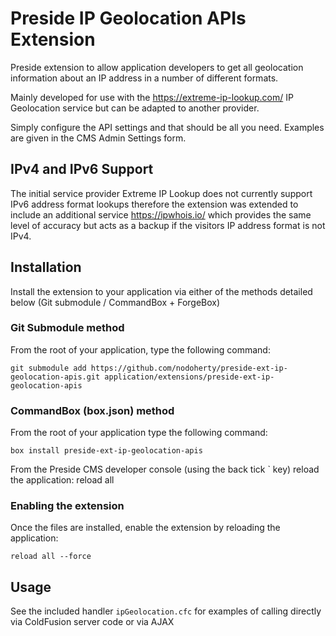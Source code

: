 # Preside IP Geolocation APIs Extension
Preside extension to allow application developers to get all geolocation information about an IP address in a number of different formats.

Mainly developed for use with the https://extreme-ip-lookup.com/ IP Geolocation service but can be adapted to another provider.

Simply configure the API settings and that should be all you need.  Examples are given in the CMS Admin Settings form.

## IPv4 and IPv6 Support
The initial service provider Extreme IP Lookup does not currently support IPv6 address format lookups therefore the extension was extended to include
an additional service https://ipwhois.io/ which provides the same level of accuracy but acts as a backup if the visitors IP address format is not IPv4.

## Installation
Install the extension to your application via either of the methods detailed below (Git submodule / CommandBox + ForgeBox)

### Git Submodule method
From the root of your application, type the following command:

	git submodule add https://github.com/nodoherty/preside-ext-ip-geolocation-apis.git application/extensions/preside-ext-ip-geolocation-apis

### CommandBox (box.json) method
From the root of your application type the following command:

	box install preside-ext-ip-geolocation-apis

From the Preside CMS developer console (using the back tick ` key) reload the application:
	reload all

### Enabling the extension
Once the files are installed, enable the extension by reloading the application:

	reload all --force

## Usage
See the included handler `ipGeolocation.cfc` for examples of calling directly via ColdFusion server code or via AJAX